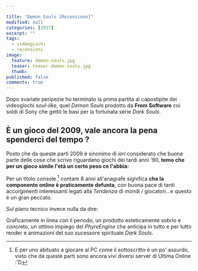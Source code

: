 ```yaml
---

title: "Demon Souls [Recensione]"
modified: null
categories: [2017]
excerpt: ""
tags:
  - videogiochi
  - recensioni
image: 
  feature: demon-souls.jpg
  teaser: teaser-demon-souls.jpg
  thumb: 
published: false
comments: true
---
```


Dopo svariate peripezie ho terminato la prima partita al capostipite dei videogiochi _soul-like_, quel _Demon Souls_ prodotto da **From Software** coi soldi di Sony che gettò le basi per la fortunata serie _Dark Souls_.

## È un gioco del 2009, vale ancora la pena spenderci del tempo ?

Posto che da queste parti 2009 è sinonimo di _ieri_ considerato che buona parte delle cose che scrivo riguardano giochi dei tardi anni '90, **temo che per un gioco simile l'età un certo peso ce l'abbia:**

Per un titolo console [^console] contare 8 anni all'anagrafe significa **che la componente online è praticamente defunta**, con buona pace di tanti accorgimenti interessanti legati alla _Tendenza_ di mondi / giocatori...e questo è un gran peccato.

[^console]: E per uno abituato a giocare al PC come il sottoscritto è un po' assurdo, visto che da queste parti sono ancora vivi diversi server di Ultima Online :'D

Sul piano tecnico invece nulla da dire: 

Graficamente in linea con il periodo, un prodotto esteticamente sobrio e concreto, un ottimo impiego del _PhyreEngine_ che anticipa in tutto e per tutto render e animazioni del suo sucessore spirituale _Dark Souls_.